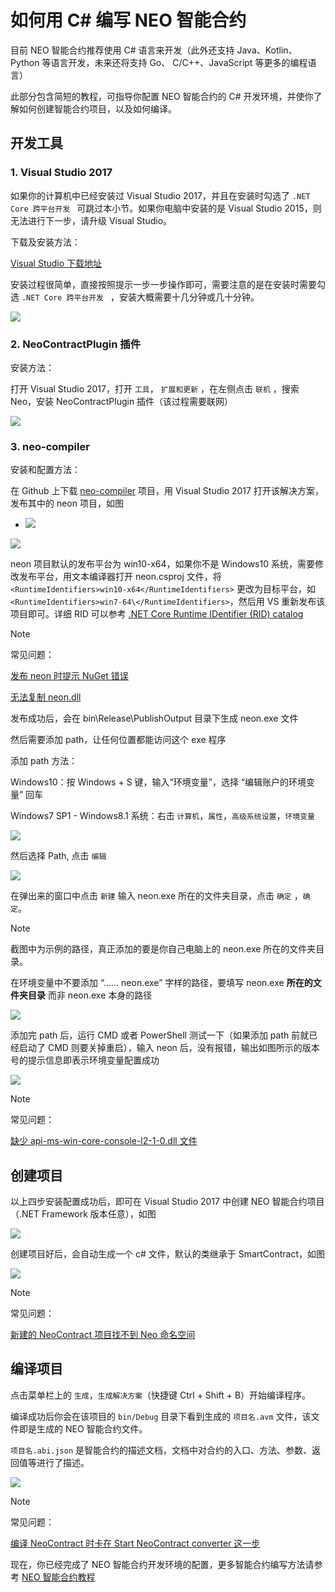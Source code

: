 # 如何用 C# 编写 NEO 智能合约

目前 NEO 智能合约推荐使用 C# 语言来开发（此外还支持 Java、Kotlin、Python 等语言开发，未来还将支持 Go、 C/C++、JavaScript 等更多的编程语言）

此部分包含简短的教程，可指导你配置 NEO 智能合约的 C# 开发环境，并使你了解如何创建智能合约项目，以及如何编译。

## 开发工具

### 1. Visual Studio 2017

如果你的计算机中已经安装过 Visual Studio 2017，并且在安装时勾选了 `.NET Core 跨平台开发 ` 可跳过本小节。如果你电脑中安装的是 Visual Studio 2015，则无法进行下一步，请升级 Visual Studio。

下载及安装方法：

[Visual Studio 下载地址](https://www.visualstudio.com/products/visual-studio-community-vs)

安装过程很简单，直接按照提示一步一步操作即可，需要注意的是在安装时需要勾选 `.NET Core 跨平台开发 ` ，安装大概需要十几分钟或几十分钟。

![](../assets/install_core_cross_platform_development_toolset.jpg)

### 2. NeoContractPlugin 插件

安装方法：

打开 Visual Studio 2017，打开 ` 工具 `， ` 扩展和更新 ` ，在左侧点击 ` 联机 ` ，搜索 Neo，安装 NeoContractPlugin 插件（该过程需要联网）

![](../assets/download_and_install_smart_contract_plugin.jpg)

### 3. neo-compiler

安装和配置方法：

在 Github 上下载 [neo-compiler](https://github.com/neo-project/neo-compiler) 项目，用 Visual Studio 2017 打开该解决方案，发布其中的 neon 项目，如图

- ![](../assets/publish_neo_compiler_msil_project.jpg)


![](../assets/publish_and_profile_settings.jpg)

neon 项目默认的发布平台为 win10-x64，如果你不是 Windows10 系统，需要修改发布平台，用文本编译器打开 neon.csproj 文件，将 `<RuntimeIdentifiers>win10-x64</RuntimeIdentifiers>` 更改为目标平台，如 `<RuntimeIdentifiers>win7-64\</RuntimeIdentifiers>`，然后用 VS 重新发布该项目即可。详细 RID 可以参考 [.NET Core Runtime IDentifier (RID) catalog](https://docs.microsoft.com/en-us/dotnet/core/rid-catalog)

> [!Note]
>
> 常见问题：
>
> [发布 neon 时提示 NuGet 错误](../../faq.md#发布-neon-时提示-nuget-错误)
>
> [无法复制 neon.dll](../../faq.md#无法复制-neondll)

发布成功后，会在 bin\Release\PublishOutput 目录下生成 neon.exe 文件

然后需要添加 path，让任何位置都能访问这个 exe 程序

添加 path 方法：

Windows10：按 Windows + S 键，输入“环境变量”，选择 “编辑账户的环境变量” 回车

Windows7 SP1 - Windows8.1 系统：右击 `计算机`，`属性`，`高级系统设置`，`环境变量`

![](../assets/2017-06-07_12-07-03.png)


然后选择 Path, 点击 ` 编辑 `

![](../assets/environment_variable.png)

在弹出来的窗口中点击 `新建` 输入 neon.exe 所在的文件夹目录，点击 ` 确定 ` ，` 确定 `。

> [!Note]
> 截图中为示例的路径，真正添加的要是你自己电脑上的 neon.exe 所在的文件夹目录。
>
> 在环境变量中不要添加 “…… neon.exe” 字样的路径，要填写 neon.exe **所在的文件夹目录** 而非 neon.exe 本身的路径
>

![](../assets/edit_environment_variable.png)

添加完 path 后，运行 CMD 或者 PowerShell 测试一下（如果添加 path 前就已经启动了 CMD 则要关掉重启），输入 neon 后，没有报错，输出如图所示的版本号的提示信息即表示环境变量配置成功

![](../assets/powershell_enviornment_variabled_updated_correctly.png)

> [!Note]
>
> 常见问题：
>
> [缺少 api-ms-win-core-console-l2-1-0.dll 文件](../../faq.md#缺少-api-ms-win-core-console-l2-1-0dll-文件)


## 创建项目

以上四步安装配置成功后，即可在 Visual Studio 2017 中创建 NEO 智能合约项目（.NET Framework 版本任意），如图

![](../assets/new_smart_contract_project.png)

创建项目好后，会自动生成一个 c# 文件，默认的类继承于 SmartContract，如图

![](../assets/smart_contract_function_code.png)

> [!Note]
>
> 常见问题：
>
> [新建的 NeoContract 项目找不到 Neo 命名空间](../../faq.md#新建的-neocontract-项目找不到-neo-命名空间)

## 编译项目

点击菜单栏上的 `生成`，`生成解决方案`（快捷键 Ctrl + Shift + B）开始编译程序。

编译成功后你会在该项目的 `bin/Debug` 目录下看到生成的 `项目名.avm` 文件，该文件即是生成的 NEO 智能合约文件。

 `项目名.abi.json` 是智能合约的描述文档，文档中对合约的入口、方法、参数、返回值等进行了描述。

![](../assets/compile_smart_contract.png)

>[!Note]
>
>常见问题：
>
>[编译 NeoContract 时卡在 Start NeoContract converter 这一步](../../faq.md#编译-neocontract-时卡在-start-neocontract-converter-这一步)

现在，你已经完成了 NEO 智能合约开发环境的配置，更多智能合约编写方法请参考 [NEO 智能合约教程](../tutorial.md)

